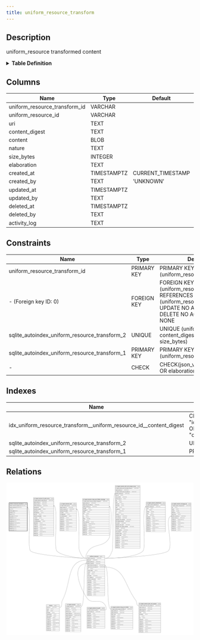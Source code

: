 ```yaml
---
title: uniform_resource_transform
---
```


## Description

uniform_resource transformed content

<details>
<summary><strong>Table Definition</strong></summary>

```sql
CREATE TABLE "uniform_resource_transform" (
    "uniform_resource_transform_id" VARCHAR PRIMARY KEY NOT NULL,
    "uniform_resource_id" VARCHAR NOT NULL,
    "uri" TEXT NOT NULL,
    "content_digest" TEXT NOT NULL,
    "content" BLOB,
    "nature" TEXT,
    "size_bytes" INTEGER,
    "elaboration" TEXT CHECK(json_valid(elaboration) OR elaboration IS NULL),
    "created_at" TIMESTAMPTZ DEFAULT CURRENT_TIMESTAMP,
    "created_by" TEXT DEFAULT 'UNKNOWN',
    "updated_at" TIMESTAMPTZ,
    "updated_by" TEXT,
    "deleted_at" TIMESTAMPTZ,
    "deleted_by" TEXT,
    "activity_log" TEXT,
    FOREIGN KEY("uniform_resource_id") REFERENCES "uniform_resource"("uniform_resource_id"),
    UNIQUE("uniform_resource_id", "content_digest", "nature", "size_bytes")
)
```

</details>

## Columns

| Name                          | Type        | Default           | Nullable | Parents                                 | Comment                                                 |
| ----------------------------- | ----------- | ----------------- | -------- | --------------------------------------- | ------------------------------------------------------- |
| uniform_resource_transform_id | VARCHAR     |                   | false    |                                         | uniform_resource_transform ULID primary key             |
| uniform_resource_id           | VARCHAR     |                   | false    | [uniform_resource](/surveilr/reference/db/surveilr-state-schema/uniform_resource) | uniform_resource row ID of original content             |
| uri                           | TEXT        |                   | false    |                                         |                                                         |
| content_digest                | TEXT        |                   | false    |                                         | transformed content hash                                |
| content                       | BLOB        |                   | true     |                                         | transformed content                                     |
| nature                        | TEXT        |                   | true     |                                         | file extension or MIME                                  |
| size_bytes                    | INTEGER     |                   | true     |                                         |                                                         |
| elaboration                   | TEXT        |                   | true     |                                         | anything that doesn't fit in other columns (JSON)       |
| created_at                    | TIMESTAMPTZ | CURRENT_TIMESTAMP | true     |                                         |                                                         |
| created_by                    | TEXT        | 'UNKNOWN'         | true     |                                         |                                                         |
| updated_at                    | TIMESTAMPTZ |                   | true     |                                         |                                                         |
| updated_by                    | TEXT        |                   | true     |                                         |                                                         |
| deleted_at                    | TIMESTAMPTZ |                   | true     |                                         |                                                         |
| deleted_by                    | TEXT        |                   | true     |                                         |                                                         |
| activity_log                  | TEXT        |                   | true     |                                         | {"isSqlDomainZodDescrMeta":true,"isJsonSqlDomain":true} |

## Constraints

| Name                                          | Type        | Definition                                                                                                                             |
| --------------------------------------------- | ----------- | -------------------------------------------------------------------------------------------------------------------------------------- |
| uniform_resource_transform_id                 | PRIMARY KEY | PRIMARY KEY (uniform_resource_transform_id)                                                                                            |
| - (Foreign key ID: 0)                         | FOREIGN KEY | FOREIGN KEY (uniform_resource_id) REFERENCES uniform_resource (uniform_resource_id) ON UPDATE NO ACTION ON DELETE NO ACTION MATCH NONE |
| sqlite_autoindex_uniform_resource_transform_2 | UNIQUE      | UNIQUE (uniform_resource_id, content_digest, nature, size_bytes)                                                                       |
| sqlite_autoindex_uniform_resource_transform_1 | PRIMARY KEY | PRIMARY KEY (uniform_resource_transform_id)                                                                                            |
| -                                             | CHECK       | CHECK(json_valid(elaboration) OR elaboration IS NULL)                                                                                  |

## Indexes

| Name                                                                | Definition                                                                                                                                                  |
| ------------------------------------------------------------------- | ----------------------------------------------------------------------------------------------------------------------------------------------------------- |
| idx_uniform_resource_transform__uniform_resource_id__content_digest | CREATE INDEX "idx_uniform_resource_transform__uniform_resource_id__content_digest" ON "uniform_resource_transform"("uniform_resource_id", "content_digest") |
| sqlite_autoindex_uniform_resource_transform_2                       | UNIQUE (uniform_resource_id, content_digest, nature, size_bytes)                                                                                            |
| sqlite_autoindex_uniform_resource_transform_1                       | PRIMARY KEY (uniform_resource_transform_id)                                                                                                                 |

## Relations

![er](../../../../../../assets/uniform_resource_transform.svg)
